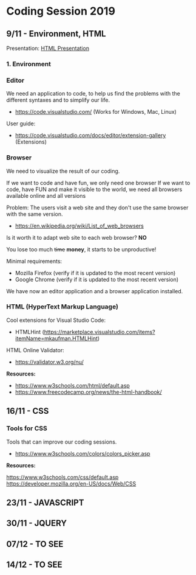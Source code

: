 # Coding Session 2019

## 9/11 - Environment, HTML

Presentation: [HTML Presentation](powerpoint/HTML.pdf)

### 1. Environment

### Editor

We need an application to code, to help us find the problems with the different syntaxes and to simplify our life.

- https://code.visualstudio.com/ (Works for Windows, Mac, Linux)

User guide:

- https://code.visualstudio.com/docs/editor/extension-gallery (Extensions)

### Browser

We need to visualize the result of our coding.

If we want to code and have fun, we only need one browser
If we want to code, have FUN and make it visible to the world, we need all browsers available online and all versions

Problem: The users visit a web site and they don't use the same browser with the same version.

- https://en.wikipedia.org/wiki/List_of_web_browsers 

Is it worth it to adapt web site to each web browser? **NO**

You lose too much ~~time~~ **money**, it starts to be unproductive!

Minimal requirements:

- Mozilla Firefox (verify if it is updated to the most recent version)
- Google Chrome (verify if it is updated to the most recent version)

We have now an editor application and a browser application installed.

### HTML (HyperText Markup Language)

Cool extensions for Visual Studio Code:

- HTMLHint (https://marketplace.visualstudio.com/items?itemName=mkaufman.HTMLHint)

HTML Online Validator:

- https://validator.w3.org/nu/

**Resources:**

- https://www.w3schools.com/html/default.asp
- https://www.freecodecamp.org/news/the-html-handbook/

## 16/11 - CSS

<!-- Presentation: [HTML Presentation](powerpoint/HTML.pdf) -->

### Tools for CSS

Tools that can improve our coding sessions.

- https://www.w3schools.com/colors/colors_picker.asp

**Resources:**

https://www.w3schools.com/css/default.asp
https://developer.mozilla.org/en-US/docs/Web/CSS

## 23/11 - JAVASCRIPT

## 30/11 - JQUERY

## 07/12 - TO SEE

## 14/12 - TO SEE
